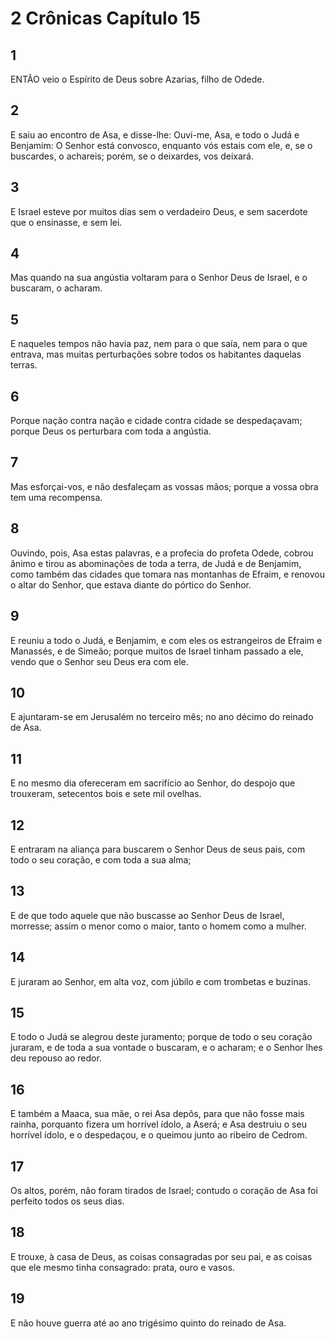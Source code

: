 # 2 Crônicas Capítulo 15

## 1
ENTÃO veio o Espírito de Deus sobre Azarias, filho de Odede.

## 2
E saiu ao encontro de Asa, e disse-lhe: Ouvi-me, Asa, e todo o Judá e Benjamim: O Senhor está convosco, enquanto vós estais com ele, e, se o buscardes, o achareis; porém, se o deixardes, vos deixará.

## 3
E Israel esteve por muitos dias sem o verdadeiro Deus, e sem sacerdote que o ensinasse, e sem lei.

## 4
Mas quando na sua angústia voltaram para o Senhor Deus de Israel, e o buscaram, o acharam.

## 5
E naqueles tempos não havia paz, nem para o que saía, nem para o que entrava, mas muitas perturbações sobre todos os habitantes daquelas terras.

## 6
Porque nação contra nação e cidade contra cidade se despedaçavam; porque Deus os perturbara com toda a angústia.

## 7
Mas esforçai-vos, e não desfaleçam as vossas mãos; porque a vossa obra tem uma recompensa.

## 8
Ouvindo, pois, Asa estas palavras, e a profecia do profeta Odede, cobrou ânimo e tirou as abominações de toda a terra, de Judá e de Benjamim, como também das cidades que tomara nas montanhas de Efraim, e renovou o altar do Senhor, que estava diante do pórtico do Senhor.

## 9
E reuniu a todo o Judá, e Benjamim, e com eles os estrangeiros de Efraim e Manassés, e de Simeão; porque muitos de Israel tinham passado a ele, vendo que o Senhor seu Deus era com ele.

## 10
E ajuntaram-se em Jerusalém no terceiro mês; no ano décimo do reinado de Asa.

## 11
E no mesmo dia ofereceram em sacrifício ao Senhor, do despojo que trouxeram, setecentos bois e sete mil ovelhas.

## 12
E entraram na aliança para buscarem o Senhor Deus de seus pais, com todo o seu coração, e com toda a sua alma;

## 13
E de que todo aquele que não buscasse ao Senhor Deus de Israel, morresse; assim o menor como o maior, tanto o homem como a mulher.

## 14
E juraram ao Senhor, em alta voz, com júbilo e com trombetas e buzinas.

## 15
E todo o Judá se alegrou deste juramento; porque de todo o seu coração juraram, e de toda a sua vontade o buscaram, e o acharam; e o Senhor lhes deu repouso ao redor.

## 16
E também a Maaca, sua mãe, o rei Asa depôs, para que não fosse mais rainha, porquanto fizera um horrível ídolo, a Aserá; e Asa destruiu o seu horrível ídolo, e o despedaçou, e o queimou junto ao ribeiro de Cedrom.

## 17
Os altos, porém, não foram tirados de Israel; contudo o coração de Asa foi perfeito todos os seus dias.

## 18
E trouxe, à casa de Deus, as coisas consagradas por seu pai, e as coisas que ele mesmo tinha consagrado: prata, ouro e vasos.

## 19
E não houve guerra até ao ano trigésimo quinto do reinado de Asa.

